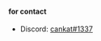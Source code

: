 <h4 align="left">for contact</h4>

 - Discord: [cankat#1337](https://discord.com/users/852647560744796181)


